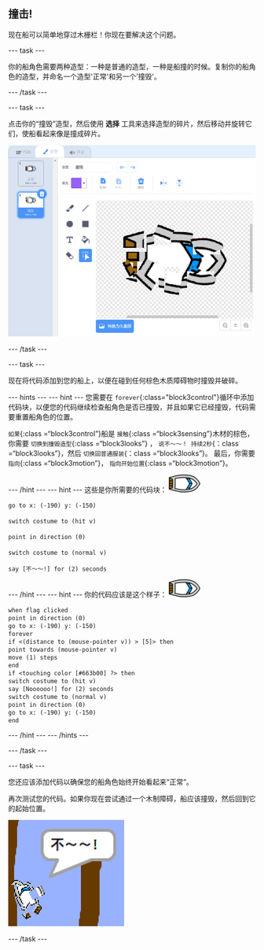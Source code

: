 ## 撞击!

现在船可以简单地穿过木栅栏！你现在要解决这个问题。

\--- task \---

你的船角色需要两种造型：一种是普通的造型，一种是船撞的时候。复制你的船角色的造型，并命名一个造型'正常'和另一个'撞毁'。

\--- /task \---

\--- task \---

点击你的“撞毁”造型，然后使用 **选择** 工具来选择造型的碎片，然后移动并旋转它们，使船看起来像是撞成碎片。

![截屏](images/boat-hit-costume-annotated.png)

\--- /task \---

\--- task \---

现在将代码添加到您的船上，以便在碰到任何棕色木质障碍物时撞毁并破碎。

\--- hints \--- \--- hint \--- 您需要在 `forever`{:class="block3control"}循环中添加代码块，以便您的代码继续检查船角色是否已撞毁，并且如果它已经撞毁，代码需要重置船角色的位置。

`如果`{:class =“block3control”}船是 `接触`{:class =“block3sensing”}木材的棕色，你需要 `切换到撞毁造型`{:class =“block3looks”} ， `说不～～！ 持续2秒`{：class =“block3looks”}，然后 `切换回普通服装`{：class =“block3looks”}。 最后，你需要 `指向`{:class =“block3motion”}， `指向开始位置`{:class =“block3motion”}。

\--- /hint \--- \--- hint \--- 这些是你所需要的代码块： ![船角色](images/boat_resize.png)

```blocks3
go to x: (-190) y: (-150)

switch costume to (hit v)

point in direction (0)

switch costume to (normal v)

say [不～～!] for (2) seconds
```

\--- /hint \--- \--- hint \--- 你的代码应该是这个样子： ![船角色](images/boat_resize.png)

```blocks3
when flag clicked
point in direction (0)
go to x: (-190) y: (-150)
forever
if <(distance to (mouse-pointer v)) > [5]> then
point towards (mouse-pointer v)
move (1) steps
end
if <touching color [#663b00] ?> then
switch costume to (hit v)
say [Noooooo!] for (2) seconds
switch costume to (normal v)
point in direction (0)
go to x: (-190) y: (-150)
end
```

\--- /hint \--- \--- /hints \---

\--- /task \---

\--- task \---

您还应该添加代码以确保您的船角色始终开始看起来“正常”。

再次测试您的代码。如果你现在尝试通过一个木制障碍，船应该撞毁，然后回到它的起始位置。

![截屏](images/boat-crash.png)

\--- /task \---